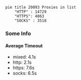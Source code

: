 
```mermaid
pie title 20093 Proxies in list
    "HTTP" : 14729
    "HTTPS": 4063
    "SOCKS" : 3518
```

### Some Info
#### Average Timeout

- mixed: 4.1s
- http: 2.1s
- https: 7.6s
- socks: 6.5s